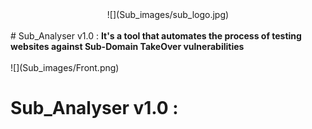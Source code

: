 <center>![](Sub_images/sub_logo.jpg)  <br></center>
<br>
# Sub_Analyser v1.0 :
<b>It's a tool that automates the process of testing websites against Sub-Domain TakeOver vulnerabilities</b><br>
<br>
![](Sub_images/Front.png)  <br>


# Sub_Analyser v1.0 :
